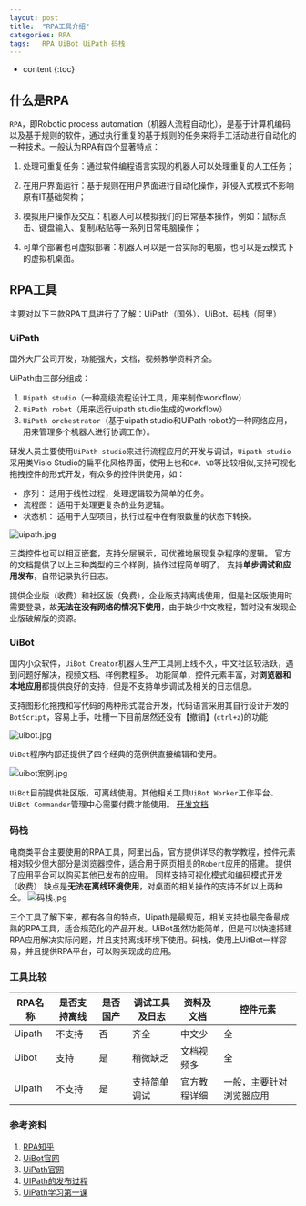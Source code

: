 ```yaml
---
layout: post
title:  "RPA工具介绍"
categories: RPA
tags:   RPA UiBot UiPath 码栈   
---
```


* content
{:toc}

## 什么是RPA

`RPA`，即Robotic process automation（机器人流程自动化），是基于计算机编码以及基于规则的软件，通过执行重复的基于规则的任务来将手工活动进行自动化的一种技术。一般认为RPA有四个显著特点：

1. 处理可重复任务：通过软件编程语言实现的机器人可以处理重复的人工任务；

2. 在用户界面运行：基于规则在用户界面进行自动化操作，非侵入式模式不影响原有IT基础架构；

3. 模拟用户操作及交互：机器人可以模拟我们的日常基本操作，例如：鼠标点击、键盘输入、复制/粘贴等一系列日常电脑操作；

4. 可单个部署也可虚拟部署：机器人可以是一台实际的电脑，也可以是云模式下的虚拟机桌面。


## RPA工具

主要对以下三款RPA工具进行了了解：UiPath（国外）、UiBot、码栈（阿里）




### UiPath
国外大厂公司开发，功能强大，文档，视频教学资料齐全。

UiPath由三部分组成：
1. `Uipath studio`（一种高级流程设计工具，用来制作workflow）
2. `UiPath robot`（用来运行uipath studio生成的workflow）
3. `UiPath orchestrator`（基于uipath studio和UiPath robot的一种网络应用，用来管理多个机器人进行协调工作）。

研发人员主要使用`UiPath studio`来进行流程应用的开发与调试，`Uipath studio`采用类Visio Studio的扁平化风格界面，使用上也和`C#`、`VB`等比较相似,支持可视化拖拽控件的形式开发，有众多的控件供使用，如： 
- 序列： 适用于线性过程，处理逻辑较为简单的任务。
- 流程图： 适用于处理更复杂的业务逻辑。
- 状态机： 适用于大型项目，执行过程中在有限数量的状态下转换。

![uipath.jpg](https://i.loli.net/2019/04/24/5cc04bae49eaf.jpg)

三类控件也可以相互嵌套，支持分层展示，可优雅地展现复杂程序的逻辑。
官方的文档提供了以上三种类型的三个样例，操作过程简单明了。
支持**单步调试和应用发布**，自带记录执行日志。


提供企业版（收费）和社区版（免费），企业版支持离线使用，但是社区版使用时需要登录，故**无法在没有网络的情况下使用**，由于缺少中文教程，暂时没有发现企业版破解版的资源。


### UiBot
国内小众软件，`UiBot Creator`机器人生产工具刚上线不久，中文社区较活跃，遇到问题好解决，视频文档、样例教程多。
功能简单，控件元素丰富，对**浏览器和本地应用**都提供良好的支持，但是不支持单步调试及相关的日志信息。

支持图形化拖拽和写代码的两种形式混合开发，代码语言采用其自行设计开发的`BotScript`，容易上手，吐槽一下目前居然还没有【撤销】(`ctrl+z`)的功能

![uibot.jpg](https://i.loli.net/2019/04/24/5cc04badb97e1.jpg)

`UiBot`程序内部还提供了四个经典的范例供直接编辑和使用。

![uibot案例.jpg](https://i.loli.net/2019/04/24/5cc04bab9e544.jpg)

`UiBot`目前提供社区版，可离线使用。其他相关工具`UiBot Worker`工作平台、`UiBot Commander`管理中心需要付费才能使用。
[开发文档](!https://img.uibot123.com/download/uibot_guide_v12.pdf)


### 码栈

电商类平台主要使用的RPA工具，阿里出品，官方提供详尽的教学教程，控件元素相对较少但大部分是浏览器控件，适合用于网页相关的`Robert`应用的搭建。
提供了应用平台可以购买其他已发布的应用。
同样支持可视化模式和编码模式开发（收费）
缺点是**无法在离线环境使用**，对桌面的相关操作的支持不如以上两种全。
![码栈.jpg](https://i.loli.net/2019/04/24/5cc04badba086.jpg)

三个工具了解下来，都有各自的特点，Uipath是最规范，相关支持也最完备最成熟的RPA工具，适合规范化的产品开发。UiBot虽然功能简单，但是可以快速搭建RPA应用解决实际问题，并且支持离线环境下使用。码栈，使用上UitBot一样容易，并且提供RPA平台，可以购买现成的应用。


### 工具比较

| RPA名称 | 是否支持离线 | 是否国产 | 调试工具及日志 | 资料及文档   | 控件元素 |
|--|--|--|--|--|--|
| Uipath  | 不支持       | 否      | 齐全          | 中文少       | 全 | 
| Uibot   | 支持         | 是      | 稍微缺乏      | 文档视频多   | 全  | 
| Uipath  | 不支持       | 是      | 支持简单调试  | 官方教程详细  | 一般，主要针对浏览器应用|

### 参考资料

1. [RPA知乎](!https://www.zhihu.com/collection/185487809)
2. [UiBot官网](!https://www.uibot.com.cn/case)
3. [UiPath官网](!https://www.uipath.com/freetrial-or-community)
4. [UIPath的发布过程](!https://www.zhihu.com/question/269091812) 
5. [UiPath学习第一课](!https://blog.csdn.net/u010784267/article/details/80904732)


